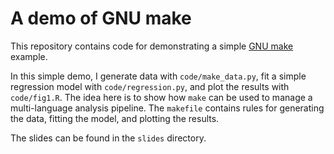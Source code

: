 # A demo of GNU make

This repository contains code for demonstrating a simple [GNU make](https://www.gnu.org/software/make/) example.

In this simple demo, I generate data with `code/make_data.py`, fit a simple regression model with `code/regression.py`, and plot the results with `code/fig1.R`. The idea here is to show how `make` can be used to manage a multi-language analysis pipeline. The `makefile` contains rules for generating the data, fitting the model, and plotting the results.

The slides can be found in the `slides` directory.
